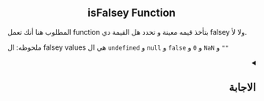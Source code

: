 
<h2 align=center>isFalsey Function</h2>

المطلوب هنا أنك تعمل function بتأخذ قيمه معينة و تحدد هل القيمة دي falsey ولا لأ.

ملحوظه: ال falsey values هي ال `undefined` و `null` و `false` و `0` و `NaN` و `""`


<details dir=rtl>
  <summary>
    <h2>الاجابة</h2>
  </summary>


</details>

